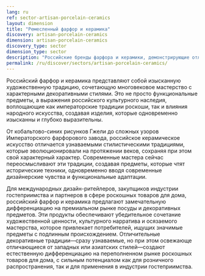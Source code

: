 ```yaml
---
lang: ru
ref: sector-artisan-porcelain-ceramics
layout: dimension
title: "Ремесленный фарфор и керамика"
discovery: artisan-porcelain-ceramics
dimension: artisan-porcelain-ceramics
discovery_type: sector
dimension_type: sector
description: "Российские бренды фарфора и керамики, демонстрирующие отличительное мастерство, исторические техники и уникальные декоративные традиции."
permalink: /ru/discover/sectors/artisan-porcelain-ceramics/
---
```


Российский фарфор и керамика представляют собой изысканную художественную традицию, сочетающую многовековое мастерство с характерными декоративными стилями. Это не просто функциональные предметы, а выражения российского культурного наследия, воплощающие как императорские традиции роскоши, так и влияния народного искусства, создавая изделия, которые одновременно изысканны и глубоко выразительны.

От кобальтово-синих рисунков Гжели до сложных узоров Императорского фарфорового завода, российское керамическое искусство отличается узнаваемыми стилистическими традициями, которые эволюционировали на протяжении веков, сохраняя при этом свой характерный характер. Современные мастера сейчас переосмысливают эти традиции, создавая предметы, которые чтят исторические техники, одновременно вводя современные дизайнерские чувства и функциональные адаптации.

Для международных дизайн-ритейлеров, закупщиков индустрии гостеприимства и партнеров в сфере роскошных товаров для дома, российский фарфор и керамика предлагают замечательную дифференциацию на премиальном рынке посуды и декоративных предметов. Эти продукты обеспечивают убедительное сочетание художественной ценности, культурного нарратива и осязаемого мастерства, которое привлекает потребителей, ищущих значимые предметы с подлинным происхождением. Отличительные декоративные традиции—сразу узнаваемые, но при этом освежающе отличающиеся от западных или азиатских стилей—создают естественную дифференциацию на переполненном рынке роскошных товаров для дома, с сильным потенциалом как для розничного распространения, так и для применения в индустрии гостеприимства.
